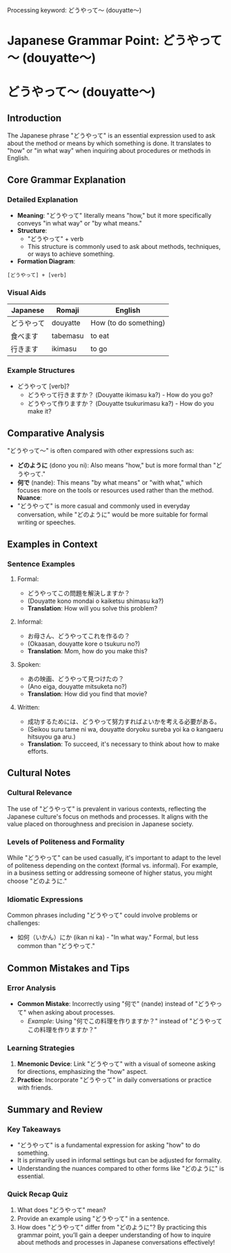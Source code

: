 Processing keyword: どうやって～ (douyatte～)
# Japanese Grammar Point: どうやって～ (douyatte～)
# どうやって～ (douyatte～)
## Introduction
The Japanese phrase "どうやって" is an essential expression used to ask about the method or means by which something is done. It translates to "how" or "in what way" when inquiring about procedures or methods in English.
## Core Grammar Explanation
### Detailed Explanation
- **Meaning**: "どうやって" literally means "how," but it more specifically conveys "in what way" or "by what means."
- **Structure**: 
  - "どうやって" + verb
  - This structure is commonly used to ask about methods, techniques, or ways to achieve something. 
- **Formation Diagram**:
```
[どうやって] + [verb]
```
### Visual Aids
| Japanese | Romaji       | English              |
|----------|--------------|---------------------|
| どうやって | douyatte     | How (to do something) |
| 食べます    | tabemasu     | to eat               |
| 行きます    | ikimasu      | to go                |
### Example Structures
- どうやって [verb]?
  - どうやって行きますか？ (Douyatte ikimasu ka?) - How do you go?
  - どうやって作りますか？ (Douyatte tsukurimasu ka?) - How do you make it?
## Comparative Analysis
"どうやって～" is often compared with other expressions such as:
- **どのように** (dono you ni): Also means "how," but is more formal than "どうやって." 
- **何で** (nande): This means "by what means" or "with what," which focuses more on the tools or resources used rather than the method.
**Nuance**:
- "どうやって" is more casual and commonly used in everyday conversation, while "どのように" would be more suitable for formal writing or speeches.
## Examples in Context
### Sentence Examples
1. Formal:
   - どうやってこの問題を解決しますか？ 
   - (Douyatte kono mondai o kaiketsu shimasu ka?) 
   - **Translation**: How will you solve this problem?
   
2. Informal:
   - お母さん、どうやってこれを作るの？ 
   - (Okaasan, douyatte kore o tsukuru no?)
   - **Translation**: Mom, how do you make this?
3. Spoken:
   - あの映画、どうやって見つけたの？ 
   - (Ano eiga, douyatte mitsuketa no?)
   - **Translation**: How did you find that movie?
4. Written:
   - 成功するためには、どうやって努力すればよいかを考える必要がある。 
   - (Seikou suru tame ni wa, douyatte doryoku sureba yoi ka o kangaeru hitsuyou ga aru.)
   - **Translation**: To succeed, it's necessary to think about how to make efforts.
## Cultural Notes
### Cultural Relevance
The use of "どうやって" is prevalent in various contexts, reflecting the Japanese culture's focus on methods and processes. It aligns with the value placed on thoroughness and precision in Japanese society. 
### Levels of Politeness and Formality
While "どうやって" can be used casually, it's important to adapt to the level of politeness depending on the context (formal vs. informal). For example, in a business setting or addressing someone of higher status, you might choose "どのように."
### Idiomatic Expressions
Common phrases including "どうやって" could involve problems or challenges:
- 如何（いかん）にか (ikan ni ka) - "In what way." Formal, but less common than "どうやって."
## Common Mistakes and Tips
### Error Analysis
- **Common Mistake**: Incorrectly using "何で" (nande) instead of "どうやって" when asking about processes.
  - *Example*: Using "何でこの料理を作りますか？" instead of "どうやってこの料理を作りますか？"
### Learning Strategies
1. **Mnemonic Device**: Link "どうやって" with a visual of someone asking for directions, emphasizing the "how" aspect.
2. **Practice**: Incorporate "どうやって" in daily conversations or practice with friends.
## Summary and Review
### Key Takeaways
- "どうやって" is a fundamental expression for asking "how" to do something.
- It is primarily used in informal settings but can be adjusted for formality.
- Understanding the nuances compared to other forms like "どのように" is essential.
### Quick Recap Quiz
1. What does "どうやって" mean?
2. Provide an example using "どうやって" in a sentence.
3. How does "どうやって" differ from "どのように"?
By practicing this grammar point, you’ll gain a deeper understanding of how to inquire about methods and processes in Japanese conversations effectively!
